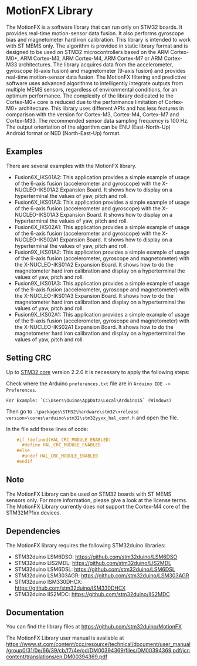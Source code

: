 # MotionFX Library
The MotionFX is a software library that can run only on STM32 boards. It provides real-time motion-sensor data fusion.
It also performs gyroscope bias and magnetometer hard iron calibration. This library is intended to work with ST MEMS only.
The algorithm is provided in static library format and is designed to be used on STM32 microcontrollers based on the ARM Cortex-M0+, 
ARM Cortex-M3, ARM Cortex-M4, ARM Cortex-M7 or ARM Cortex-M33 architectures.
The library acquires data from the accelerometer, gyroscope (6-axis fusion) and magnetometer (9-axis fusion)
and provides real-time motion-sensor data fusion. The MotionFX filtering and predictive software uses advanced algorithms to intelligently integrate outputs from
multiple MEMS sensors, regardless of environmental conditions, for an optimum performance.
The complexity of the library dedicated to the Cortex-M0+ core is reduced due to the performance limitation of
Cortex-M0+ architecture. This library uses different APIs and has less features in comparison with the version for
Cortex-M3, Cortex-M4, Cortex-M7 and Cortex-M33. The recommended sensor data sampling frequency is 100 Hz. The output orientation of
the algorithm can be ENU (East-North-Up) Android format or NED (North-East-Up) format.

## Examples

There are several examples with the MotionFX library.
* Fusion6X_IKS01A2: This application provides a simple example of usage of the 6-axis fusion (accelerometer and gyroscope) with the X-NUCLEO-IKS01A2 
Expansion Board. It shows how to display on a hyperterminal the values of yaw, pitch and roll.
* Fusion6X_IKS01A3: This application provides a simple example of usage of the 6-axis fusion (accelerometer and gyroscope) with the X-NUCLEO-IKS01A3 
Expansion Board. It shows how to display on a hyperterminal the values of yaw, pitch and roll.
* Fusion6X_IKS02A1: This application provides a simple example of usage of the 6-axis fusion (accelerometer and gyroscope) with the X-NUCLEO-IKS02A1 
Expansion Board. It shows how to display on a hyperterminal the values of yaw, pitch and roll.
* Fusion9X_IKS01A2: This application provides a simple example of usage of the 9-axis fusion (accelerometer, gyroscope and magnetometer) with the X-NUCLEO-IKS01A2 
Expansion Board. It shows how to do the magnetometer hard iron calibration and display on a hyperterminal the values of yaw, pitch and roll.
* Fusion9X_IKS01A3: This application provides a simple example of usage of the 9-axis fusion (accelerometer, gyroscope and magnetometer) with the X-NUCLEO-IKS01A3 
Expansion Board. It shows how to do the magnetometer hard iron calibration and display on a hyperterminal the values of yaw, pitch and roll.
* Fusion9X_IKS02A1: This application provides a simple example of usage of the 9-axis fusion (accelerometer, gyroscope and magnetometer) with the X-NUCLEO-IKS02A1 
Expansion Board. It shows how to do the magnetometer hard iron calibration and display on a hyperterminal the values of yaw, pitch and roll.

## Setting CRC
Up to [STM32 core](https://github.com/stm32duino/Arduino_Core_STM32) version 2.2.0 it is necessary to apply the following steps:

Check where the Arduino `preferences.txt` file are in `Arduino IDE -> Preferences`.

	For Example: `C:\Users\Duino\AppData\Local\Arduino15` (Windows)

Then go to `.\packages\STM32\hardware\stm32\<release version>\cores\arduino\stm32\stm32yyxx_hal_conf.h` and open the file.

In the file add these lines of code:

```C
    #if !defined(HAL_CRC_MODULE_ENABLED)
      #define HAL_CRC_MODULE_ENABLED
    #else
      #undef HAL_CRC_MODULE_ENABLED
    #endif
```

## Note

The MotionFX Library can be used on STM32 boards with ST MEMS sensors only. For more information, please give a look at the license terms.
The MotionFX Library currently does not support the Cortex-M4 core of the STM32MP1xx devices. 

## Dependencies

The MotionFX library requires the following STM32duino libraries:

* STM32duino LSM6DSO: https://github.com/stm32duino/LSM6DSO
* STM32duino LIS2MDL: https://github.com/stm32duino/LIS2MDL
* STM32duino LSM6DSL: https://github.com/stm32duino/LSM6DSL
* STM32duino LSM303AGR: https://github.com/stm32duino/LSM303AGR
* STM32duino ISM330DHCX: https://github.com/stm32duino/ISM330DHCX
* STM32duino IIS2MDC: https://github.com/stm32duino/IIS2MDC

## Documentation

You can find the library files at
https://github.com/stm32duino/MotionFX

The MotionFX Library user manual is available at
https://www.st.com/content/ccc/resource/technical/document/user_manual/group0/31/0e/66/39/cb/f7/4e/cd/DM00394369/files/DM00394369.pdf/jcr:content/translations/en.DM00394369.pdf
